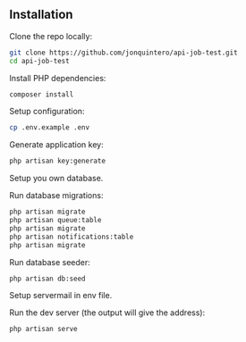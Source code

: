 ## Installation

Clone the repo locally:

```sh
git clone https://github.com/jonquintero/api-job-test.git
cd api-job-test
```

Install PHP dependencies:

```sh
composer install
```

Setup configuration:

```sh
cp .env.example .env
```

Generate application key:

```sh
php artisan key:generate
```

Setup you own database.


Run database migrations:

```sh
php artisan migrate
php artisan queue:table
php artisan migrate
php artisan notifications:table
php artisan migrate
```

Run database seeder:

```sh
php artisan db:seed
```
Setup servermail in env file.

Run the dev server (the output will give the address):

```sh
php artisan serve
```


